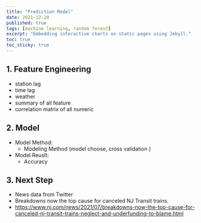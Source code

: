 ```yaml
---
title: "Prediction Model"
date: 2021-12-20
published: true
tags: [machine learning, random forest]
excerpt: "Embedding interactive charts on static pages using Jekyll."
toc: true
toc_sticky: true
---
```



## 1. Feature Engineering
- station lag
- time lag
- weather 
- summary of all feature 
- correlation matrix of all numeric 

## 2. Model
- Model Method:
  - Modeling Method (model choose, cross validation )
- Model Reuslt:
  - Accuracy



## 3. Next Step
- News data from Twitter
-   Breakdowns now the top cause for canceled NJ Transit trains.
-   https://www.nj.com/news/2021/07/breakdowns-now-the-top-cause-for-canceled-nj-transit-trains-neglect-and-underfunding-to-blame.html
